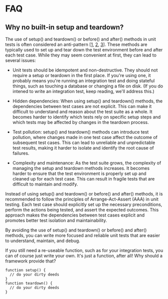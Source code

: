 # FAQ

## Why no built-in setup and teardown?

The use of setup() and teardown() or before() and after() methods in unit tests is often considered an anti-pattern [[1](https://jamesnewkirk.typepad.com/posts/2007/09/why-you-should-.html), [2](https://stackoverflow.com/questions/1087317/do-setup-teardown-hurt-test-maintainability), [3](https://medium.com/@jameskbride/testing-anti-patterns-b5ffc1612b8b)]. These methods are typically used to set up and tear down the test environment before and after each test case. While they may seem convenient at first, they can lead to several issues:

- Unit tests should be idempotent and non-destructive. They should not require a setup or teardown in the first place. If you're using one, it probably means you're running an integration test and doing stateful things, such as touching a database or changing a file on disk. (If you do intened to write an integration test, keep reading, we'll address this.)

- Hidden dependencies: When using setup() and teardown() methods, the dependencies between test cases are not explicit. This can make it difficult to understand and reason about the test suite as a whole. It becomes harder to identify which tests rely on specific setup steps and which tests may be affected by changes in the teardown process.

- Test pollution: setup() and teardown() methods can introduce test pollution, where changes made in one test case affect the outcome of subsequent test cases. This can lead to unreliable and unpredictable test results, making it harder to isolate and identify the root cause of failures.

- Complexity and maintenance: As the test suite grows, the complexity of managing the setup and teardown methods increases. It becomes harder to ensure that the test environment is properly set up and cleaned up for each test case. This can result in fragile tests that are difficult to maintain and modify.

Instead of using setup() and teardown() or before() and after() methods, it is recommended to follow the principles of Arrange-Act-Assert (AAA) in unit testing. Each test case should explicitly set up the necessary preconditions, perform the actions being tested, and assert the expected outcomes. This approach makes the dependencies between test cases explicit and promotes better test isolation and maintainability.

By avoiding the use of setup() and teardown() or before() and after() methods, you can write more focused and reliable unit tests that are easier to understand, maintain, and debug.

If you still need a re-useable function, such as for your integration tests, you can of course just write your own. It's just a function, after all! Why should a framework provide that?

```
function setup() {
  // do your dirty deeds
}
function teardown() {
  // do your dirty deeds
}
```